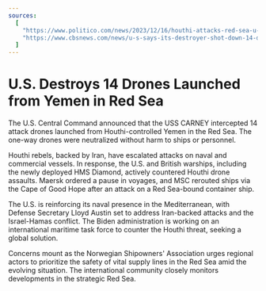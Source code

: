 ```yaml
---
sources:
  [
    "https://www.politico.com/news/2023/12/16/houthi-attacks-red-sea-u-s-warships-00132146",
    "https://www.cbsnews.com/news/u-s-says-its-destroyer-shot-down-14-drones-in-red-sea-launched-from-yemen/",
  ]
---
```


# U.S. Destroys 14 Drones Launched from Yemen in Red Sea

The U.S. Central Command announced that the USS CARNEY intercepted 14 attack drones launched from Houthi-controlled Yemen in the Red Sea. The one-way drones were neutralized without harm to ships or personnel.

Houthi rebels, backed by Iran, have escalated attacks on naval and commercial vessels. In response, the U.S. and British warships, including the newly deployed HMS Diamond, actively countered Houthi drone assaults. Maersk ordered a pause in voyages, and MSC rerouted ships via the Cape of Good Hope after an attack on a Red Sea-bound container ship.

The U.S. is reinforcing its naval presence in the Mediterranean, with Defense Secretary Lloyd Austin set to address Iran-backed attacks and the Israel-Hamas conflict. The Biden administration is working on an international maritime task force to counter the Houthi threat, seeking a global solution.

Concerns mount as the Norwegian Shipowners' Association urges regional actors to prioritize the safety of vital supply lines in the Red Sea amid the evolving situation. The international community closely monitors developments in the strategic Red Sea.
